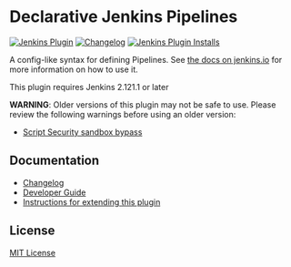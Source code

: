 # Declarative Jenkins Pipelines

[![Jenkins Plugin](https://img.shields.io/jenkins/plugin/v/pipeline-modeldefinition)](https://plugins.jenkins.io/pipeline-modeldefinition-plugin)
[![Changelog](https://img.shields.io/github/v/tag/jenkinsci/pipeline-modeldefinition-plugin?label=changelog)](https://github.com/jenkinsci/pipeline-modeldefinition-plugin/blob/master/CHANGELOG.md)
[![Jenkins Plugin Installs](https://img.shields.io/jenkins/plugin/i/pipeline-modeldefinition?color=blue)](https://plugins.jenkins.io/pipeline-modeldefinition)

A config-like syntax for defining Pipelines. See [the docs on jenkins.io](https://jenkins.io/doc/) for more information on how to use it.

This plugin requires Jenkins 2.121.1 or later

**WARNING**:
Older versions of this plugin may not be safe to use. Please review the
following warnings before using an older version:

-   [Script Security sandbox
    bypass](https://jenkins.io/security/advisory/2019-01-08/#SECURITY-1266)

## Documentation

* [Changelog](https://github.com/jenkinsci/pipeline-modeldefinition-plugin/blob/master/CHANGELOG.md)
* [Developer Guide](https://github.com/jenkinsci/pipeline-modeldefinition-plugin/blob/master/DEV_GUIDE.md)
* [Instructions for extending this plugin](https://github.com/jenkinsci/pipeline-modeldefinition-plugin/blob/master/EXTENDING.md)


## License

[MIT License](https://opensource.org/licenses/mit-license.php)




